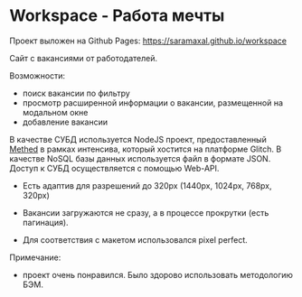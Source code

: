 # Workspace - Работа мечты

Проект выложен на Github Pages: https://saramaxal.github.io/workspace

Сайт с вакансиями от работодателей.

Возможности:
- поиск вакансии по фильтру
- просмотр расширенной информации о вакансии, размещенной на модальном окне
- добавление вакансии

В качестве СУБД используется NodeJS проект, предоставленный [Methed](https://methed.ru/) в рамках интенсива, который хостится на платформе Glitch. В качестве NoSQL базы данных используется файл в формате JSON. Доступ к СУБД осуществляется с помощью Web-API. 

- Есть адаптив для разрешений до 320px (1440px, 1024px, 768px, 320px)

- Вакансии загружаются не сразу, а в процессе прокрутки (есть пагинация).

- Для соответствия с макетом использовался pixel perfect.

Примечание: 
- проект очень понравился. Было здорово использовать методологию БЭМ.

